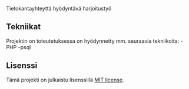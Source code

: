 Tietokantayhteyttä hyödyntävä harjoitustyö



## Tekniikat

Projektin on toteutetuksessa on hyödynnetty mm. seuraavia tekniikoita: 
 -PHP
 -psql

## Lisenssi

Tämä projekti on julkaistu lisenssillä [MIT license](LICENSE).
